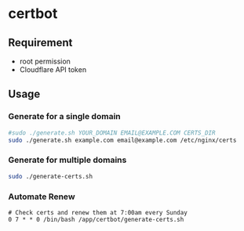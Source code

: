# certbot
## Requirement
- root permission
- Cloudflare API token

## Usage

### Generate for a single domain
```sh
#sudo ./generate.sh YOUR_DOMAIN EMAIL@EXAMPLE.COM CERTS_DIR
sudo ./generate.sh example.com email@example.com /etc/nginx/certs
```

### Generate for multiple domains
```sh
sudo ./generate-certs.sh
```

### Automate Renew
```
# Check certs and renew them at 7:00am every Sunday
0 7 * * 0 /bin/bash /app/certbot/generate-certs.sh
```

